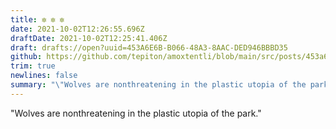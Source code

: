 ```yaml
---
title: ✼ ✼ ✼
date: 2021-10-02T12:26:55.696Z
draftDate: 2021-10-02T12:25:41.406Z
draft: drafts://open?uuid=453A6E6B-B066-48A3-8AAC-DED946BBBD35
github: https://github.com/tepiton/amoxtentli/blob/main/src/posts/453a6e6b-b066-48a3-8aac-ded946bbbd35.md
trim: true
newlines: false
summary: "\"Wolves are nonthreatening in the plastic utopia of the park.\""
---
```


\"Wolves are nonthreatening in the plastic utopia of the park.\"

